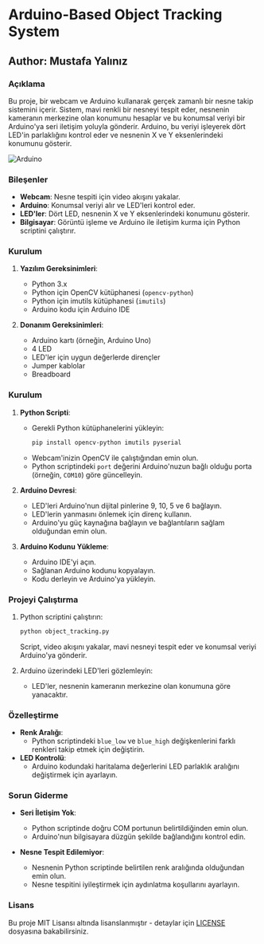 # Arduino-Based Object Tracking System

## Author: Mustafa Yalınız

### Açıklama
Bu proje, bir webcam ve Arduino kullanarak gerçek zamanlı bir nesne takip sistemini içerir. Sistem, mavi renkli bir nesneyi tespit eder, nesnenin kameranın merkezine olan konumunu hesaplar ve bu konumsal veriyi bir Arduino'ya seri iletişim yoluyla gönderir. Arduino, bu veriyi işleyerek dört LED'in parlaklığını kontrol eder ve nesnenin X ve Y eksenlerindeki konumunu gösterir.






![Arduino](images/gallipoli_arduino.gif)







### Bileşenler
- **Webcam**: Nesne tespiti için video akışını yakalar.
- **Arduino**: Konumsal veriyi alır ve LED'leri kontrol eder.
- **LED'ler**: Dört LED, nesnenin X ve Y eksenlerindeki konumunu gösterir.
- **Bilgisayar**: Görüntü işleme ve Arduino ile iletişim kurma için Python scriptini çalıştırır.

### Kurulum
1. **Yazılım Gereksinimleri**:
   - Python 3.x
   - Python için OpenCV kütüphanesi (`opencv-python`)
   - Python için imutils kütüphanesi (`imutils`)
   - Arduino kodu için Arduino IDE

2. **Donanım Gereksinimleri**:
   - Arduino kartı (örneğin, Arduino Uno)
   - 4 LED
   - LED'ler için uygun değerlerde dirençler
   - Jumper kablolar
   - Breadboard

### Kurulum
1. **Python Scripti**:
   - Gerekli Python kütüphanelerini yükleyin:
     ```bash
     pip install opencv-python imutils pyserial
     ```
   - Webcam'inizin OpenCV ile çalıştığından emin olun.
   - Python scriptindeki `port` değerini Arduino'nuzun bağlı olduğu porta (örneğin, `COM10`) göre güncelleyin.

2. **Arduino Devresi**:
   - LED'leri Arduino'nun dijital pinlerine 9, 10, 5 ve 6 bağlayın.
   - LED'lerin yanmasını önlemek için direnç kullanın.
   - Arduino'yu güç kaynağına bağlayın ve bağlantıların sağlam olduğundan emin olun.

3. **Arduino Kodunu Yükleme**:
   - Arduino IDE'yi açın.
   - Sağlanan Arduino kodunu kopyalayın.
   - Kodu derleyin ve Arduino'ya yükleyin.

### Projeyi Çalıştırma
1. Python scriptini çalıştırın:
   ```bash
   python object_tracking.py
   ```
   Script, video akışını yakalar, mavi nesneyi tespit eder ve konumsal veriyi Arduino'ya gönderir.

2. Arduino üzerindeki LED'leri gözlemleyin:
   - LED'ler, nesnenin kameranın merkezine olan konumuna göre yanacaktır.

### Özelleştirme
- **Renk Aralığı**:
  - Python scriptindeki `blue_low` ve `blue_high` değişkenlerini farklı renkleri takip etmek için değiştirin.
- **LED Kontrolü**:
  - Arduino kodundaki haritalama değerlerini LED parlaklık aralığını değiştirmek için ayarlayın.

### Sorun Giderme
- **Seri İletişim Yok**:
  - Python scriptinde doğru COM portunun belirtildiğinden emin olun.
  - Arduino'nun bilgisayara düzgün şekilde bağlandığını kontrol edin.

- **Nesne Tespit Edilemiyor**:
  - Nesnenin Python scriptinde belirtilen renk aralığında olduğundan emin olun.
  - Nesne tespitini iyileştirmek için aydınlatma koşullarını ayarlayın.

### Lisans
Bu proje MIT Lisansı altında lisanslanmıştır - detaylar için [LICENSE](LICENSE) dosyasına bakabilirsiniz.

